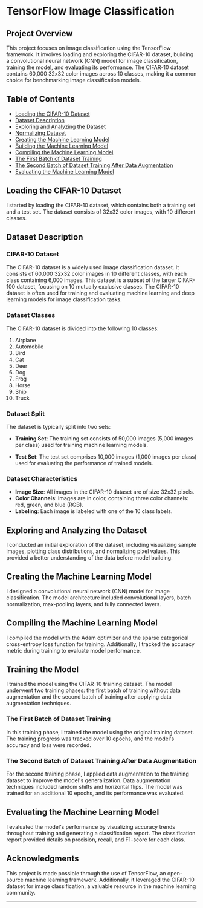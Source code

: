 # TensorFlow Image Classification

## Project Overview

This project focuses on image classification using the TensorFlow framework. It involves loading and exploring the CIFAR-10 dataset, building a convolutional neural network (CNN) model for image classification, training the model, and evaluating its performance. The CIFAR-10 dataset contains 60,000 32x32 color images across 10 classes, making it a common choice for benchmarking image classification models.

## Table of Contents

- [Loading the CIFAR-10 Dataset](#loading-the-cifar-10-dataset)
- [Dataset Description](#dataset-description)
- [Exploring and Analyzing the Dataset](#exploring-and-analyzing-the-dataset)
- [Normalizing Dataset](#normalizing-dataset)
- [Creating the Machine Learning Model](#creating-the-machine-learning-model)
- [Building the Machine Learning Model](#building-the-machine-learning-model)
- [Compiling the Machine Learning Model](#compiling-the-machine-learning-model)
- [The First Batch of Dataset Training](#the-first-batch-of-dataset-training)
- [The Second Batch of Dataset Training After Data Augmentation](#the-second-batch-of-dataset-training-after-data-augmentation)
- [Evaluating the Machine Learning Model](#evaluating-the-machine-learning-model)

## Loading the CIFAR-10 Dataset

I started by loading the CIFAR-10 dataset, which contains both a training set and a test set. The dataset consists of 32x32 color images, with 10 different classes.

## Dataset Description

### CIFAR-10 Dataset

The CIFAR-10 dataset is a widely used image classification dataset. It consists of 60,000 32x32 color images in 10 different classes, with each class containing 6,000 images. This dataset is a subset of the larger CIFAR-100 dataset, focusing on 10 mutually exclusive classes. The CIFAR-10 dataset is often used for training and evaluating machine learning and deep learning models for image classification tasks.

### Dataset Classes

The CIFAR-10 dataset is divided into the following 10 classes:

1. Airplane
2. Automobile
3. Bird
4. Cat
5. Deer
6. Dog
7. Frog
8. Horse
9. Ship
10. Truck

### Dataset Split

The dataset is typically split into two sets:

- **Training Set**: The training set consists of 50,000 images (5,000 images per class) used for training machine learning models.

- **Test Set**: The test set comprises 10,000 images (1,000 images per class) used for evaluating the performance of trained models.

### Dataset Characteristics

- **Image Size**: All images in the CIFAR-10 dataset are of size 32x32 pixels.
- **Color Channels**: Images are in color, containing three color channels: red, green, and blue (RGB).
- **Labeling**: Each image is labeled with one of the 10 class labels.

## Exploring and Analyzing the Dataset

I conducted an initial exploration of the dataset, including visualizing sample images, plotting class distributions, and normalizing pixel values. This provided a better understanding of the data before model building.

## Creating the Machine Learning Model

I designed a convolutional neural network (CNN) model for image classification. The model architecture included convolutional layers, batch normalization, max-pooling layers, and fully connected layers.

## Compiling the Machine Learning Model

I compiled the model with the Adam optimizer and the sparse categorical cross-entropy loss function for training. Additionally, I tracked the accuracy metric during training to evaluate model performance.

## Training the Model

I trained the model using the CIFAR-10 training dataset. The model underwent two training phases: the first batch of training without data augmentation and the second batch of training after applying data augmentation techniques.

### The First Batch of Dataset Training

In this training phase, I trained the model using the original training dataset. The training progress was tracked over 10 epochs, and the model's accuracy and loss were recorded.

### The Second Batch of Dataset Training After Data Augmentation

For the second training phase, I applied data augmentation to the training dataset to improve the model's generalization. Data augmentation techniques included random shifts and horizontal flips. The model was trained for an additional 10 epochs, and its performance was evaluated.

## Evaluating the Machine Learning Model

I evaluated the model's performance by visualizing accuracy trends throughout training and generating a classification report. The classification report provided details on precision, recall, and F1-score for each class.

## Acknowledgments

This project is made possible through the use of TensorFlow, an open-source machine learning framework. Additionally, it leveraged the CIFAR-10 dataset for image classification, a valuable resource in the machine learning community.

---

